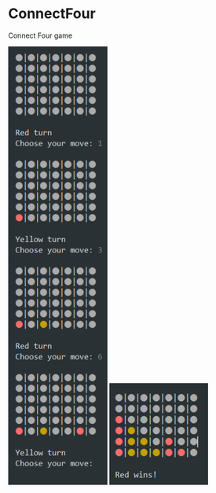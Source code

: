 # ConnectFour

Connect Four game

<img src="Screenshot (23).png" width="40%">

<img src="Screenshot (24).png" width="40%">
